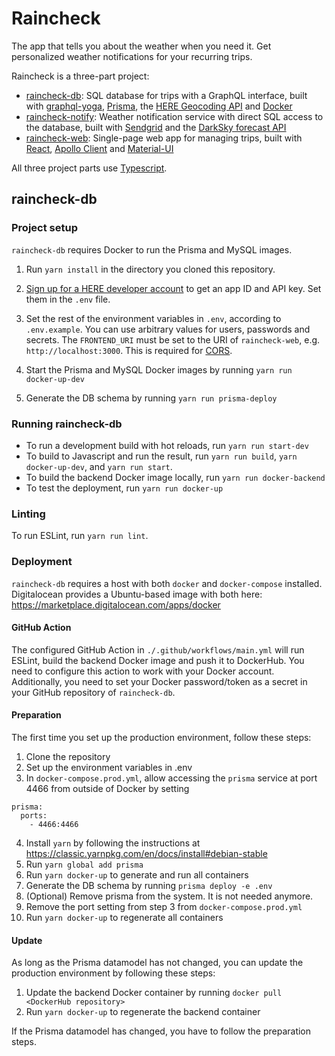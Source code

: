 # Raincheck

The app that tells you about the weather when you need it.
Get personalized weather notifications for your recurring trips.

Raincheck is a three-part project:

* [raincheck-db](https://github.com/flocodes/raincheck-db): SQL database for trips with a GraphQL interface, built with [graphql-yoga](https://github.com/prisma-labs/graphql-yoga), [Prisma](https://www.prisma.io/), the [HERE Geocoding API](https://developer.here.com/products/geocoding-and-search) and [Docker](https://www.docker.com/)
* [raincheck-notify](https://github.com/flocodes/raincheck-notify): Weather notification service with direct SQL access to the database, built with [Sendgrid](https://sendgrid.com/) and the [DarkSky forecast API](https://darksky.net/dev/docs)
* [raincheck-web](https://github.com/flocodes/raincheck-web): Single-page web app for managing trips, built with [React](https://reactjs.org/), [Apollo Client](https://www.apollographql.com/docs/react/) and [Material-UI](https://material-ui.com/)

All three project parts use [Typescript](https://www.typescriptlang.org/).

## raincheck-db

### Project setup

`raincheck-db` requires Docker to run the Prisma and MySQL images.

1. Run `yarn install` in the directory you cloned this repository.

2. [Sign up for a HERE developer account](https://developer.here.com/) to get an app ID and API key. Set them in the `.env` file.

3. Set the rest of the environment variables in `.env`, according to `.env.example`.
You can use arbitrary values for users, passwords and secrets.
The `FRONTEND_URI` must be set to the URI of `raincheck-web`, e.g. `http://localhost:3000`.
This is required for [CORS](https://developer.mozilla.org/en-US/docs/Web/HTTP/CORS).

4. Start the Prisma and MySQL Docker images by running `yarn run docker-up-dev`

5. Generate the DB schema by running `yarn run prisma-deploy`

### Running raincheck-db

* To run a development build with hot reloads, run `yarn run start-dev`
* To build to Javascript and run the result, run `yarn run build`, `yarn docker-up-dev`, and `yarn run start`.
* To build the backend Docker image locally, run `yarn run docker-backend`
* To test the deployment, run `yarn run docker-up`

### Linting

To run ESLint, run `yarn run lint`.

### Deployment

`raincheck-db` requires a host with both `docker` and `docker-compose` installed. Digitalocean provides a Ubuntu-based image with both here: https://marketplace.digitalocean.com/apps/docker

#### GitHub Action

The configured GitHub Action in `./.github/workflows/main.yml` will run ESLint, build the backend Docker image and push it to DockerHub.
You need to configure this action to work with your Docker account.
Additionally, you need to set your Docker password/token as a secret in your GitHub repository of `raincheck-db`.

#### Preparation

The first time you set up the production environment, follow these steps:

1. Clone the repository
2. Set up the environment variables in .env
3. In `docker-compose.prod.yml`, allow accessing the `prisma` service at port 4466 from outside of Docker by setting
  ```
  prisma:
    ports:
      - 4466:4466
  ```
4. Install `yarn` by following the instructions at https://classic.yarnpkg.com/en/docs/install#debian-stable
5. Run `yarn global add prisma`
6. Run `yarn docker-up` to generate and run all containers
7. Generate the DB schema by running `prisma deploy -e .env`
8. (Optional) Remove prisma from the system. It is not needed anymore.
9. Remove the port setting from step 3 from `docker-compose.prod.yml`
10. Run `yarn docker-up` to regenerate all containers

#### Update

As long as the Prisma datamodel has not changed, you can update the production environment by following these steps:

1. Update the backend Docker container by running `docker pull <DockerHub repository>`
2. Run `yarn docker-up` to regenerate the backend container

If the Prisma datamodel has changed, you have to follow the preparation steps.
